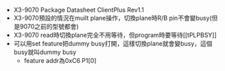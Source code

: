 - X3-9070 Package Datasheet ClientPlus Rev1.1
- X3-9070預設的情況在muilt plane操作，切換plane時R/B pin不會變busy(但是9070之前的型號都會)
- X3-9070 read時切換plane完全不用等待，但program時要等待[[tPLPBSY]]
- 可以用set feature把dummy busy打開，這樣切換plane就會變busy，這個busy就叫dummy busy
	- feature addr為0xC6 P1[0]